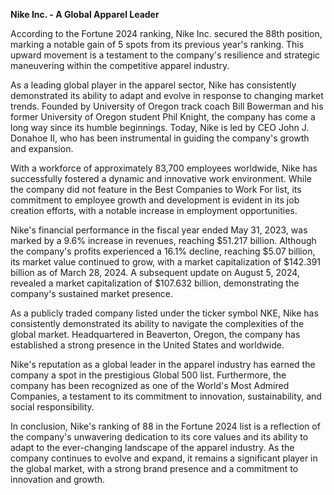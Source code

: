 **Nike Inc. - A Global Apparel Leader**

According to the Fortune 2024 ranking, Nike Inc. secured the 88th position, marking a notable gain of 5 spots from its previous year's ranking. This upward movement is a testament to the company's resilience and strategic maneuvering within the competitive apparel industry.

As a leading global player in the apparel sector, Nike has consistently demonstrated its ability to adapt and evolve in response to changing market trends. Founded by University of Oregon track coach Bill Bowerman and his former University of Oregon student Phil Knight, the company has come a long way since its humble beginnings. Today, Nike is led by CEO John J. Donahoe II, who has been instrumental in guiding the company's growth and expansion.

With a workforce of approximately 83,700 employees worldwide, Nike has successfully fostered a dynamic and innovative work environment. While the company did not feature in the Best Companies to Work For list, its commitment to employee growth and development is evident in its job creation efforts, with a notable increase in employment opportunities.

Nike's financial performance in the fiscal year ended May 31, 2023, was marked by a 9.6% increase in revenues, reaching $51.217 billion. Although the company's profits experienced a 16.1% decline, reaching $5.07 billion, its market value continued to grow, with a market capitalization of $142.391 billion as of March 28, 2024. A subsequent update on August 5, 2024, revealed a market capitalization of $107.632 billion, demonstrating the company's sustained market presence.

As a publicly traded company listed under the ticker symbol NKE, Nike has consistently demonstrated its ability to navigate the complexities of the global market. Headquartered in Beaverton, Oregon, the company has established a strong presence in the United States and worldwide.

Nike's reputation as a global leader in the apparel industry has earned the company a spot in the prestigious Global 500 list. Furthermore, the company has been recognized as one of the World's Most Admired Companies, a testament to its commitment to innovation, sustainability, and social responsibility.

In conclusion, Nike's ranking of 88 in the Fortune 2024 list is a reflection of the company's unwavering dedication to its core values and its ability to adapt to the ever-changing landscape of the apparel industry. As the company continues to evolve and expand, it remains a significant player in the global market, with a strong brand presence and a commitment to innovation and growth.